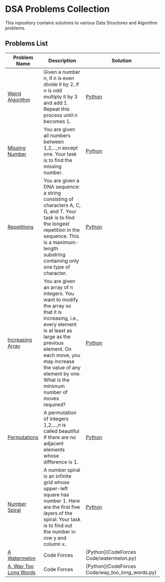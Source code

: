 # DSA Problems Collection

This repository contains solutions to various Data Structures and Algorithm problems.

## Problems List

| Problem Name                                                  | Description                                                                                                                                                                                                                                                                  | Solution                                |
|---------------------------------------------------------------|------------------------------------------------------------------------------------------------------------------------------------------------------------------------------------------------------------------------------------------------------------------------------|-----------------------------------------|
| [Weird Algorithm](https://cses.fi/problemset/task/1068/)      | Given a number n, if n is even divide it by 2, if n is odd multiply it by 3 and add 1. Repeat this process until n becomes 1.                                                                                                                                                | [Python](weird_algorithm.py)            |
| [Missing Number](https://cses.fi/problemset/task/1083/)       | You are given all numbers between 1,2,...,n except one. Your task is to find the missing number.                                                                                                                                                                             | [Python](missing_number.py)             |
| [Repetitions](https://cses.fi/problemset/task/1069/)          | You are given a DNA sequence: a string consisting of characters A, C, G, and T. Your task is to find the longest repetition in the sequence. This is a maximum-length substring containing only one type of character.                                                       | [Python](repetitions.py)                |
| [Increasing Array](https://cses.fi/problemset/task/1094/)     | You are given an array of n integers. You want to modify the array so that it is increasing, i.e., every element is at least as large as the previous element. On each move, you may increase the value of any element by one. What is the minimum number of moves required? | [Python](increasing_array.py)           |
| [Permutations](https://cses.fi/problemset/task/1070/)         | A permutation of integers 1,2,...,n is called beautiful if there are no adjacent elements whose difference is 1.                                                                                                                                                             | [Python](permutations.py)               |
| [Number Spiral](https://cses.fi/problemset/task/1071/)        | A number spiral is an infinite grid whose upper-left square has number 1. Here are the first five layers of the spiral: Your task is to find out the number in row y and column x.                                                                                           | [Python](number_spiral.py)              |
| [A Watermelon](https://codeforces.com/problemset/problem/4/A) | Code Forces                                                                                                                                                                                                                                                                  | [Python](CodeForces Code/watermelon.py) |
| [A. Way Too Long Words](https://codeforces.com/problemset/problem/71/A) | Code Forces                                                                                                                                                                                                                                                                  | [Python](CodeForces Code/way_too_long_words.py) |
